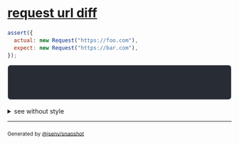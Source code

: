 # [request url diff](../../fetch.test.js#L15)

```js
assert({
  actual: new Request("https://foo.com"),
  expect: new Request("https://bar.com"),
});
```

![img](throw.svg)

<details>
  <summary>see without style</summary>

```console
AssertionError: actual and expect are different

actual: Request("https://foo.com/")
expect: Request("https://bar.com/")
```

</details>


---

<sub>
  Generated by <a href="https://github.com/jsenv/core/tree/main/packages/tooling/snapshot">@jsenv/snapshot</a>
</sub>
